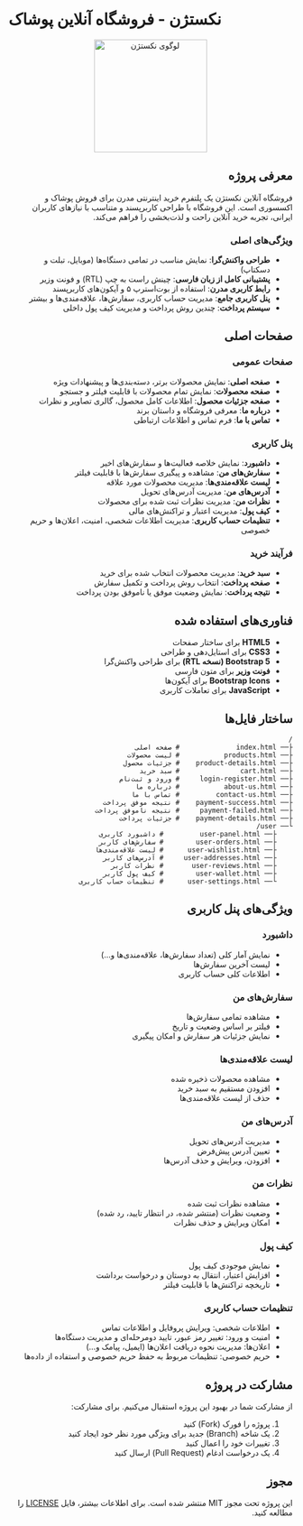 # نکستژن - فروشگاه آنلاین پوشاک

<p align="center">
  <img src="https://via.placeholder.com/200x200" alt="لوگوی نکستژن" width="200"/>
</p>

<div dir="rtl">

## معرفی پروژه

فروشگاه آنلاین نکستژن یک پلتفرم خرید اینترنتی مدرن برای فروش پوشاک و اکسسوری است. این فروشگاه با طراحی کاربرپسند و متناسب با نیازهای کاربران ایرانی، تجربه خرید آنلاین راحت و لذت‌بخشی را فراهم می‌کند.

### ویژگی‌های اصلی

- **طراحی واکنش‌گرا**: نمایش مناسب در تمامی دستگاه‌ها (موبایل، تبلت و دسکتاپ)
- **پشتیبانی کامل از زبان فارسی**: چینش راست به چپ (RTL) و فونت وزیر
- **رابط کاربری مدرن**: استفاده از بوت‌استرپ ۵ و آیکون‌های کاربرپسند
- **پنل کاربری جامع**: مدیریت حساب کاربری، سفارش‌ها، علاقه‌مندی‌ها و بیشتر
- **سیستم پرداخت**: چندین روش پرداخت و مدیریت کیف پول داخلی

## صفحات اصلی

### صفحات عمومی
- **صفحه اصلی**: نمایش محصولات برتر، دسته‌بندی‌ها و پیشنهادات ویژه
- **صفحه محصولات**: نمایش تمام محصولات با قابلیت فیلتر و جستجو
- **صفحه جزئیات محصول**: اطلاعات کامل محصول، گالری تصاویر و نظرات
- **درباره ما**: معرفی فروشگاه و داستان برند
- **تماس با ما**: فرم تماس و اطلاعات ارتباطی

### پنل کاربری
- **داشبورد**: نمایش خلاصه فعالیت‌ها و سفارش‌های اخیر
- **سفارش‌های من**: مشاهده و پیگیری سفارش‌ها با قابلیت فیلتر
- **لیست علاقه‌مندی‌ها**: مدیریت محصولات مورد علاقه
- **آدرس‌های من**: مدیریت آدرس‌های تحویل
- **نظرات من**: مدیریت نظرات ثبت شده برای محصولات
- **کیف پول**: مدیریت اعتبار و تراکنش‌های مالی
- **تنظیمات حساب کاربری**: مدیریت اطلاعات شخصی، امنیت، اعلان‌ها و حریم خصوصی

### فرآیند خرید
- **سبد خرید**: مدیریت محصولات انتخاب شده برای خرید
- **صفحه پرداخت**: انتخاب روش پرداخت و تکمیل سفارش
- **نتیجه پرداخت**: نمایش وضعیت موفق یا ناموفق بودن پرداخت

## فناوری‌های استفاده شده

- **HTML5** برای ساختار صفحات
- **CSS3** برای استایل‌دهی و طراحی
- **Bootstrap 5 (نسخه RTL)** برای طراحی واکنش‌گرا
- **فونت وزیر** برای متون فارسی
- **Bootstrap Icons** برای آیکون‌ها
- **JavaScript** برای تعاملات کاربری

   

## ساختار فایل‌ها

```
/
├── index.html              # صفحه اصلی
├── products.html           # لیست محصولات
├── product-details.html    # جزئیات محصول
├── cart.html               # سبد خرید
├── login-register.html     # ورود و ثبت‌نام
├── about-us.html           # درباره ما
├── contact-us.html         # تماس با ما
├── payment-success.html    # نتیجه موفق پرداخت
├── payment-failed.html     # نتیجه ناموفق پرداخت
├── payment-details.html    # جزئیات پرداخت
└── user/
    ├── user-panel.html         # داشبورد کاربری
    ├── user-orders.html        # سفارش‌های کاربر
    ├── user-wishlist.html      # لیست علاقه‌مندی‌ها
    ├── user-addresses.html     # آدرس‌های کاربر
    ├── user-reviews.html       # نظرات کاربر
    ├── user-wallet.html        # کیف پول کاربر
    └── user-settings.html      # تنظیمات حساب کاربری
```

## ویژگی‌های پنل کاربری

### داشبورد
- نمایش آمار کلی (تعداد سفارش‌ها، علاقه‌مندی‌ها و...)
- لیست آخرین سفارش‌ها
- اطلاعات کلی حساب کاربری

### سفارش‌های من
- مشاهده تمامی سفارش‌ها
- فیلتر بر اساس وضعیت و تاریخ
- نمایش جزئیات هر سفارش و امکان پیگیری

### لیست علاقه‌مندی‌ها
- مشاهده محصولات ذخیره شده
- افزودن مستقیم به سبد خرید
- حذف از لیست علاقه‌مندی‌ها

### آدرس‌های من
- مدیریت آدرس‌های تحویل
- تعیین آدرس پیش‌فرض
- افزودن، ویرایش و حذف آدرس‌ها

### نظرات من
- مشاهده نظرات ثبت شده
- وضعیت نظرات (منتشر شده، در انتظار تایید، رد شده)
- امکان ویرایش و حذف نظرات

### کیف پول
- نمایش موجودی کیف پول
- افزایش اعتبار، انتقال به دوستان و درخواست برداشت
- تاریخچه تراکنش‌ها با قابلیت فیلتر

### تنظیمات حساب کاربری
- اطلاعات شخصی: ویرایش پروفایل و اطلاعات تماس
- امنیت و ورود: تغییر رمز عبور، تایید دومرحله‌ای و مدیریت دستگاه‌ها
- اعلان‌ها: مدیریت نحوه دریافت اعلان‌ها (ایمیل، پیامک و...)
- حریم خصوصی: تنظیمات مربوط به حفظ حریم خصوصی و استفاده از داده‌ها

## مشارکت در پروژه

از مشارکت شما در بهبود این پروژه استقبال می‌کنیم. برای مشارکت:

1. پروژه را فورک (Fork) کنید
2. یک شاخه (Branch) جدید برای ویژگی مورد نظر خود ایجاد کنید
3. تغییرات خود را اعمال کنید
4. یک درخواست ادغام (Pull Request) ارسال کنید

## مجوز

این پروژه تحت مجوز MIT منتشر شده است. برای اطلاعات بیشتر، فایل [LICENSE](LICENSE) را مطالعه کنید.

</div> 
